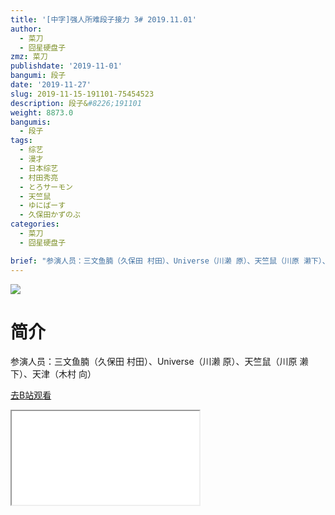 ```yaml
---
title: '[中字]强人所难段子接力 3# 2019.11.01'
author:
  - 菜刀
  - 囧星硬盘子
zmz: 菜刀
publishdate: '2019-11-01'
bangumi: 段子
date: '2019-11-27'
slug: 2019-11-15-191101-75454523
description: 段子&#8226;191101
weight: 8873.0
bangumis:
  - 段子
tags:
  - 综艺
  - 漫才
  - 日本综艺
  - 村田秀亮
  - とろサーモン
  - 天竺鼠
  - ゆにばーす
  - 久保田かずのぶ
categories:
  - 菜刀
  - 囧星硬盘子

brief: "参演人员：三文鱼腩（久保田 村田）、Universe（川濑 原）、天竺鼠（川原 濑下）、天津（木村 向）"
---
```

![](https://raw.githubusercontent.com/tcgriffith/owaraisite/master/static/tmpimg/201178e366eded587a34184d2e3029286b89a395.jpg.480.jpg)
# 简介  
参演人员：三文鱼腩（久保田 村田）、Universe（川濑 原）、天竺鼠（川原 濑下）、天津（木村 向）  

[去B站观看](https://www.bilibili.com/video/av75454523/)
<div class ="resp-container"><iframe class="testiframe" src="//player.bilibili.com/player.html?aid=75454523"", scrolling="no", allowfullscreen="true" > </iframe></div> 
